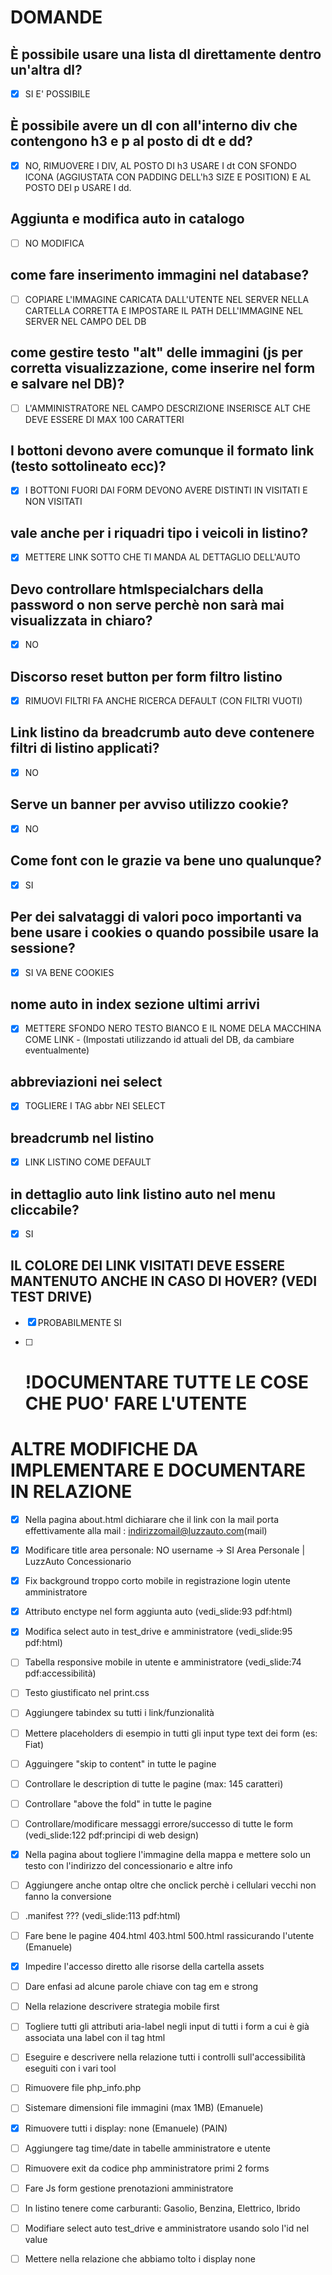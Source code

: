 # DOMANDE

## È possibile usare una lista dl direttamente dentro un'altra dl? 
- [x] SI E' POSSIBILE

## È possibile avere un dl con all'interno div che contengono h3 e p al posto di dt e dd?
- [x] NO, RIMUOVERE I DIV, AL POSTO DI h3 USARE I dt CON SFONDO ICONA (AGGIUSTATA CON PADDING DELL'h3 SIZE E POSITION) E AL POSTO DEI p USARE I dd.

## Aggiunta e modifica auto in catalogo
- [ ] NO MODIFICA

## come fare inserimento immagini nel database?
- [ ] COPIARE L'IMMAGINE CARICATA DALL'UTENTE NEL SERVER NELLA CARTELLA CORRETTA E IMPOSTARE IL PATH DELL'IMMAGINE NEL SERVER NEL CAMPO DEL DB

## come gestire testo "alt" delle immagini (js per corretta visualizzazione, come inserire nel form e salvare nel DB)?
- [ ] L'AMMINISTRATORE NEL CAMPO DESCRIZIONE INSERISCE ALT CHE DEVE ESSERE DI MAX 100 CARATTERI

## I bottoni devono avere comunque il formato link (testo sottolineato ecc)?
- [x] I BOTTONI FUORI DAI FORM DEVONO AVERE DISTINTI IN VISITATI E NON VISITATI

## vale anche per i riquadri tipo i veicoli in listino?
- [x] METTERE LINK SOTTO CHE TI MANDA AL DETTAGLIO DELL'AUTO

## Devo controllare htmlspecialchars della password o non serve perchè non sarà mai visualizzata in chiaro?
- [x] NO

## Discorso reset button per form filtro listino
- [x] RIMUOVI FILTRI FA ANCHE RICERCA DEFAULT (CON FILTRI VUOTI)

## Link listino da breadcrumb auto deve contenere filtri di listino applicati?
- [x] NO

## Serve un banner per avviso utilizzo cookie?
- [x] NO

## Come font con le grazie va bene uno qualunque?
- [x] SI

## Per dei salvataggi di valori poco importanti va bene usare i cookies o quando possibile usare la sessione?
- [x] SI VA BENE COOKIES

## nome auto in index sezione ultimi arrivi
- [x] METTERE SFONDO NERO TESTO BIANCO E IL NOME DELA MACCHINA COME LINK - (Impostati utilizzando id attuali del DB, da cambiare eventualmente)

## abbreviazioni nei select
- [x] TOGLIERE I TAG abbr NEI SELECT

## breadcrumb nel listino
- [x] LINK LISTINO COME DEFAULT

## in dettaglio auto link listino auto nel menu cliccabile?
- [x] SI

## IL COLORE DEI LINK VISITATI DEVE ESSERE MANTENUTO ANCHE IN CASO DI HOVER? (VEDI TEST DRIVE)
- [x] PROBABILMENTE SI

- [ ] # !DOCUMENTARE TUTTE LE COSE CHE PUO' FARE L'UTENTE


  
# ALTRE MODIFICHE DA IMPLEMENTARE E DOCUMENTARE IN RELAZIONE
- [x] Nella pagina about.html dichiarare che il link con la mail porta effettivamente alla mail : indirizzomail@luzzauto.com(mail)
- [x] Modificare title area personale: NO username -> SI Area Personale | LuzzAuto Concessionario
- [x] Fix background troppo corto mobile in registrazione login utente amministratore
- [x] Attributo enctype nel form aggiunta auto (vedi_slide:93 pdf:html)
- [x] Modifica select auto in test_drive e amministratore (vedi_slide:95 pdf:html)
- [ ] Tabella responsive mobile in utente e amministratore (vedi_slide:74 pdf:accessibilità)
- [ ] Testo giustificato nel print.css
- [ ] Aggiungere tabindex su tutti i link/funzionalità
- [ ] Mettere placeholders di esempio in tutti gli input type text dei form (es: Fiat)
- [ ] Agguingere "skip to content" in tutte le pagine
- [ ] Controllare le description di tutte le pagine (max: 145 caratteri)
- [ ] Controllare "above the fold" in tutte le pagine
- [ ] Controllare/modificare messaggi errore/successo di tutte le form (vedi_slide:122 pdf:principi di web design)
- [x] Nella pagina about togliere l'immagine della mappa e mettere solo un testo con l'indirizzo del concessionario e altre info
- [ ] Aggiungere anche ontap oltre che onclick perchè i cellulari vecchi non fanno la conversione
- [ ] .manifest ??? (vedi_slide:113 pdf:html)
- [ ] Fare bene le pagine 404.html 403.html 500.html rassicurando l'utente (Emanuele)
- [x] Impedire l'accesso diretto alle risorse della cartella assets
- [ ] Dare enfasi ad alcune parole chiave con tag em e strong
- [ ] Nella relazione descrivere strategia mobile first
- [ ] Togliere tutti gli attributi aria-label negli input di tutti i form a cui è già associata una label con il tag html
- [ ] Eseguire e descrivere nella relazione tutti i controlli sull'accessibilità eseguiti con i vari tool
- [ ] Rimuovere file php_info.php
- [ ] Sistemare dimensioni file immagini (max 1MB) (Emanuele)
- [x] Rimuovere tutti i display: none (Emanuele) (PAIN)
- [ ] Aggiungere tag time/date in tabelle amministratore e utente
- [ ] Rimuovere exit da codice php amministratore primi 2 forms
- [ ] Fare Js form gestione prenotazioni amministratore
- [ ] In listino tenere come carburanti: Gasolio, Benzina, Elettrico, Ibrido
- [ ] Modifiare select auto test_drive e amministratore usando solo l'id nel value
- [ ] Mettere nella relazione che abbiamo tolto i display none


